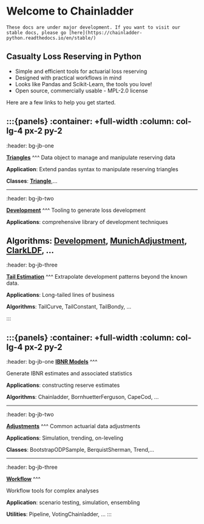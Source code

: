 # Welcome to Chainladder

```{DANGER}
These docs are under major development. If you want to visit our stable docs, please go [here](https://chainladder-python.readthedocs.io/en/stable/)
```


## Casualty Loss Reserving in Python

* Simple and efficient tools for actuarial loss reserving
* Designed with practical workflows in mind
* Looks like Pandas and Scikit-Learn, the tools you love!
* Open source, commercially usable - MPL-2.0 license

Here are a few links to help you get started.

:::{panels}
:container: +full-width
:column: col-lg-4 px-2 py-2
---
:header: bg-jb-one

**[Triangles](modules/triangle.rst)**
^^^
Data object to manage and manipulate reserving data

**Application**: Extend pandas syntax to manipulate reserving triangles

**Classes**: **[Triangle](modules/triangle)**,...

---
:header: bg-jb-two

**[Development](modules/development.rst)**
^^^
Tooling to generate loss development

**Applications**: comprehensive library of development techniques

**Algorithms**: [Development](development:development), [MunichAdjustment](modules/development/development), [ClarkLDF](development), …
---
:header: bg-jb-three

**[Tail Estimation](modules/tails.rst)**
^^^
Extrapolate development patterns beyond the known data.

**Applications**: Long-tailed lines of business

**Algorithms**: TailCurve, TailConstant, TailBondy, …

:::


:::{panels}
:container: +full-width
:column: col-lg-4 px-2 py-2
---
:header: bg-jb-one
**[IBNR Models](modules/methods.rst)**
^^^

Generate IBNR estimates and associated statistics

**Applications**: constructing reserve estimates

**Algorithms**: Chainladder, BornhuetterFerguson, CapeCod, …


---
:header: bg-jb-two

**[Adjustments](modules/adjustments.rst)**
^^^
Common actuarial data adjustments

**Applications**: Simulation, trending, on-leveling

**Classes**: BootstrapODPSample, BerquistSherman, Trend,…

---
:header: bg-jb-three

**[Workflow](modules/workflow.rst)**
^^^

Workflow tools for complex analyses

**Application**: scenario testing, simulation, ensembling

**Utilities**: Pipeline, VotingChainladder, …
:::
